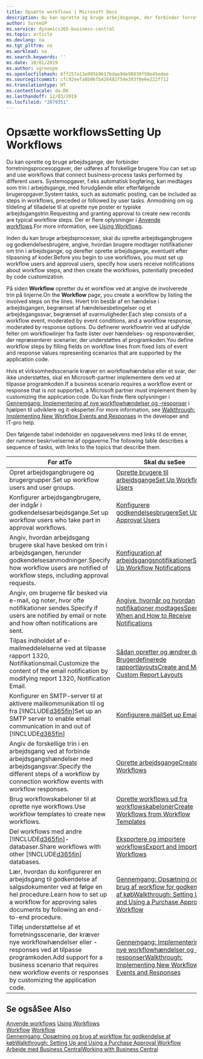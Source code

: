 ```yaml
---
title: Opsætte workflows | Microsoft Docs
description: Du kan oprette og bruge arbejdsgange, der forbinder forretningsprocesopgaver, der udføres af forskellige brugere. Systemopgaver, f.eks automatisk bogføring, kan medtages som trin i arbejdsgange, med forudgående eller efterfølgende brugeropgaver. Anmodning om og tildeling af tilladelse til at oprette nye poster er typiske arbejdsgangstrin.
author: SorenGP
ms.service: dynamics365-business-central
ms.topic: article
ms.devlang: na
ms.tgt_pltfrm: na
ms.workload: na
ms.search.keywords: ''
ms.date: 10/01/2019
ms.author: sgroespe
ms.openlocfilehash: 6ff257a13a995b9617bdae9de98830f50e45edee
ms.sourcegitcommit: cfc92eefa8b06fb426482f54e393f0e6e222f712
ms.translationtype: HT
ms.contentlocale: da-DK
ms.lasthandoff: 12/03/2019
ms.locfileid: "2879351"
---
```

# <a name="setting-up-workflows"></a><span data-ttu-id="3ac9f-105">Opsætte workflows</span><span class="sxs-lookup"><span data-stu-id="3ac9f-105">Setting Up Workflows</span></span>
<span data-ttu-id="3ac9f-106">Du kan oprette og bruge arbejdsgange, der forbinder forretningsprocesopgaver, der udføres af forskellige brugere.</span><span class="sxs-lookup"><span data-stu-id="3ac9f-106">You can set up and use workflows that connect business-process tasks performed by different users.</span></span> <span data-ttu-id="3ac9f-107">Systemopgaver, f.eks automatisk bogføring, kan medtages som trin i arbejdsgange, med forudgående eller efterfølgende brugeropgaver.</span><span class="sxs-lookup"><span data-stu-id="3ac9f-107">System tasks, such as automatic posting, can be included as steps in workflows, preceded or followed by user tasks.</span></span> <span data-ttu-id="3ac9f-108">Anmodning om og tildeling af tilladelse til at oprette nye poster er typiske arbejdsgangstrin.</span><span class="sxs-lookup"><span data-stu-id="3ac9f-108">Requesting and granting approval to create new records are typical workflow steps.</span></span> <span data-ttu-id="3ac9f-109">Der er flere oplysninger i [Anvende workflows](across-use-workflows.md).</span><span class="sxs-lookup"><span data-stu-id="3ac9f-109">For more information, see [Using Workflows](across-use-workflows.md).</span></span>  

 <span data-ttu-id="3ac9f-110">Inden du kan bruge arbejdsprocesser, skal du oprette arbejdsgangbrugere og godkendelsesbrugere, angive, hvordan brugere modtager notifikationer om trin i arbejdsgange, og derefter oprette arbejdsgange, eventuelt efter tilpasning af koder.</span><span class="sxs-lookup"><span data-stu-id="3ac9f-110">Before you begin to use workflows, you must set up workflow users and approval users, specify how users receive notifications about workflow steps, and then create the workflows, potentially preceded by code customization.</span></span>  

 <span data-ttu-id="3ac9f-111">På siden **Workflow** opretter du et workflow ved at angive de involverede trin på linjerne.</span><span class="sxs-lookup"><span data-stu-id="3ac9f-111">On the **Workflow** page, you create a workflow by listing the involved steps on the lines.</span></span> <span data-ttu-id="3ac9f-112">Hvert trin består af en hændelse i arbejdsgangen, begrænset af hændelsesbetingelser og et arbejdsgangssvar, begrænset af svarmuligheder.</span><span class="sxs-lookup"><span data-stu-id="3ac9f-112">Each step consists of a workflow event, moderated by event conditions, and a workflow response, moderated by response options.</span></span> <span data-ttu-id="3ac9f-113">Du definerer workflowtrin ved at udfylde felter om workflowlinjer fra faste lister over hændelses- og responsværdier, der repræsenterer scenarier, der understøttes af programkoden.</span><span class="sxs-lookup"><span data-stu-id="3ac9f-113">You define workflow steps by filling fields on workflow lines from fixed lists of event and response values representing scenarios that are supported by the application code.</span></span>  

 <span data-ttu-id="3ac9f-114">Hvis et virksomhedsscenarie kræver en workflowhændelse eller et svar, der ikke understøttes, skal en Microsoft-partner implementere dem ved at tilpasse programkoden.</span><span class="sxs-lookup"><span data-stu-id="3ac9f-114">If a business scenario requires a workflow event or response that is not supported, a Microsoft partner must implement them by customizing the application code.</span></span> <span data-ttu-id="3ac9f-115">Du kan finde flere oplysninger i [Gennemgang: Implementering af nye workflowhændelser og -responser](/dynamics-nav/Walkthrough--Implementing-New-Workflow-Events-and-Responses) i hjælpen til udviklere og it-eksperter.</span><span class="sxs-lookup"><span data-stu-id="3ac9f-115">For more information, see [Walkthrough: Implementing New Workflow Events and Responses](/dynamics-nav/Walkthrough--Implementing-New-Workflow-Events-and-Responses) in the developer and IT-pro help.</span></span>

 <span data-ttu-id="3ac9f-116">Den følgende tabel indeholder en opgavesekvens med links til de emner, der rummer beskrivelserne af opgaverne.</span><span class="sxs-lookup"><span data-stu-id="3ac9f-116">The following table describes a sequence of tasks, with links to the topics that describe them.</span></span>  

|<span data-ttu-id="3ac9f-117">**For at**</span><span class="sxs-lookup"><span data-stu-id="3ac9f-117">**To**</span></span>|<span data-ttu-id="3ac9f-118">**Skal du se**</span><span class="sxs-lookup"><span data-stu-id="3ac9f-118">**See**</span></span>|  
|------------|-------------|  
|<span data-ttu-id="3ac9f-119">Opret arbejdsgangbrugere og brugergrupper.</span><span class="sxs-lookup"><span data-stu-id="3ac9f-119">Set up workflow users and user groups.</span></span>|[<span data-ttu-id="3ac9f-120">Oprette brugere til arbejdsgange</span><span class="sxs-lookup"><span data-stu-id="3ac9f-120">Set Up Workflow Users</span></span>](across-how-to-set-up-workflow-users.md)|  
|<span data-ttu-id="3ac9f-121">Konfigurer arbejdsgangbrugere, der indgår i godkendelsesarbejdsgange.</span><span class="sxs-lookup"><span data-stu-id="3ac9f-121">Set up workflow users who take part in approval workflows.</span></span>|[<span data-ttu-id="3ac9f-122">Konfigurere godkendelsesbrugere</span><span class="sxs-lookup"><span data-stu-id="3ac9f-122">Set Up Approval Users</span></span>](across-how-to-set-up-approval-users.md)|  
|<span data-ttu-id="3ac9f-123">Angiv, hvordan arbejdsgang brugere skal have besked om trin i arbejdsgangen, herunder godkendelsesanmodninger.</span><span class="sxs-lookup"><span data-stu-id="3ac9f-123">Specify how workflow users are notified of workflow steps, including approval requests.</span></span>|[<span data-ttu-id="3ac9f-124">Konfiguration af arbejdsgangsnotifikationer</span><span class="sxs-lookup"><span data-stu-id="3ac9f-124">Setting Up Workflow Notifications</span></span>](across-setting-up-workflow-notifications.md)|  
|<span data-ttu-id="3ac9f-125">Angiv, om brugerne får besked via e-mail, og noter, hvor ofte notifikationer sendes.</span><span class="sxs-lookup"><span data-stu-id="3ac9f-125">Specify if users are notified by email or note and how often notifications are sent.</span></span>|[<span data-ttu-id="3ac9f-126">Angive, hvornår og hvordan notifikationer modtages</span><span class="sxs-lookup"><span data-stu-id="3ac9f-126">Specify When and How to Receive Notifications</span></span>](across-how-to-specify-when-and-how-to-receive-notifications.md)|  
|<span data-ttu-id="3ac9f-127">Tilpas indholdet af e-mailmeddelelserne ved at tilpasse rapport 1320, Notifikationsmail.</span><span class="sxs-lookup"><span data-stu-id="3ac9f-127">Customize the content of the email notification by modifying report 1320, Notification Email.</span></span>|[<span data-ttu-id="3ac9f-128">Sådan opretter og ændrer du Brugerdefinerede rapportlayouts</span><span class="sxs-lookup"><span data-stu-id="3ac9f-128">Create and Modify Custom Report Layouts</span></span>](ui-how-create-custom-report-layout.md)|  
|<span data-ttu-id="3ac9f-129">Konfigurer en SMTP-server til at aktivere mailkommunikation til og fra [!INCLUDE[d365fin](includes/d365fin_md.md)]</span><span class="sxs-lookup"><span data-stu-id="3ac9f-129">Set up an SMTP server to enable email communication in and out of [!INCLUDE[d365fin](includes/d365fin_md.md)]</span></span>|[<span data-ttu-id="3ac9f-130">Konfigurere mail</span><span class="sxs-lookup"><span data-stu-id="3ac9f-130">Set up Email</span></span>](admin-how-setup-email.md)|
|<span data-ttu-id="3ac9f-131">Angiv de forskellige trin i en arbejdsgang ved at forbinde arbejdsgangshændelser med arbejdsgangsvar.</span><span class="sxs-lookup"><span data-stu-id="3ac9f-131">Specify the different steps of a workflow by connection workflow events with workflow responses.</span></span>|[<span data-ttu-id="3ac9f-132">Oprette arbejdsgange</span><span class="sxs-lookup"><span data-stu-id="3ac9f-132">Create Workflows</span></span>](across-how-to-create-workflows.md)|  
|<span data-ttu-id="3ac9f-133">Brug workflowskabeloner til at oprette nye workflows.</span><span class="sxs-lookup"><span data-stu-id="3ac9f-133">Use workflow templates to create new workflows.</span></span>|[<span data-ttu-id="3ac9f-134">Oprette workflows ud fra workflowskabeloner</span><span class="sxs-lookup"><span data-stu-id="3ac9f-134">Create Workflows from Workflow Templates</span></span>](across-how-to-create-workflows-from-workflow-templates.md)|  
|<span data-ttu-id="3ac9f-135">Del workflows med andre [!INCLUDE[d365fin](includes/d365fin_md.md)]-databaser.</span><span class="sxs-lookup"><span data-stu-id="3ac9f-135">Share workflows with other [!INCLUDE[d365fin](includes/d365fin_md.md)] databases.</span></span>|[<span data-ttu-id="3ac9f-136">Eksportere og importere workflows</span><span class="sxs-lookup"><span data-stu-id="3ac9f-136">Export and Import Workflows</span></span>](across-how-to-export-and-import-workflows.md)|  
|<span data-ttu-id="3ac9f-137">Lær, hvordan du konfigurerer en arbejdsgang til godkendelse af salgsdokumenter ved at følge en hel procedure.</span><span class="sxs-lookup"><span data-stu-id="3ac9f-137">Learn how to set up a workflow for approving sales documents by following an end-to-end procedure.</span></span>|[<span data-ttu-id="3ac9f-138">Gennemgang: Opsætning og brug af workflow for godkendelse af køb</span><span class="sxs-lookup"><span data-stu-id="3ac9f-138">Walkthrough: Setting Up and Using a Purchase Approval Workflow</span></span>](walkthrough-setting-up-and-using-a-purchase-approval-workflow.md)|  
|<span data-ttu-id="3ac9f-139">Tilføj understøttelse af et forretningsscenarie, der kræver nye workflowhændelser eller -responses ved at tilpasse programkoden.</span><span class="sxs-lookup"><span data-stu-id="3ac9f-139">Add support for a business scenario that requires new workflow events or responses by customizing the application code.</span></span>|[<span data-ttu-id="3ac9f-140">Gennemgang: Implementering af nye workflowhændelser og -responser</span><span class="sxs-lookup"><span data-stu-id="3ac9f-140">Walkthrough: Implementing New Workflow Events and Responses</span></span>](/dynamics-nav/Walkthrough--Implementing-New-Workflow-Events-and-Responses)|  

## <a name="see-also"></a><span data-ttu-id="3ac9f-141">Se også</span><span class="sxs-lookup"><span data-stu-id="3ac9f-141">See Also</span></span>  
 <span data-ttu-id="3ac9f-142">[Anvende workflows](across-use-workflows.md) </span><span class="sxs-lookup"><span data-stu-id="3ac9f-142">[Using Workflows](across-use-workflows.md) </span></span>  
 <span data-ttu-id="3ac9f-143">[Workflow](across-workflow.md) </span><span class="sxs-lookup"><span data-stu-id="3ac9f-143">[Workflow](across-workflow.md) </span></span>  
 [<span data-ttu-id="3ac9f-144">Gennemgang: Opsætning og brug af workflow for godkendelse af køb</span><span class="sxs-lookup"><span data-stu-id="3ac9f-144">Walkthrough: Setting Up and Using a Purchase Approval Workflow</span></span>](walkthrough-setting-up-and-using-a-purchase-approval-workflow.md)  
 [<span data-ttu-id="3ac9f-145">Arbejde med Business Central</span><span class="sxs-lookup"><span data-stu-id="3ac9f-145">Working with Business Central</span></span>](ui-work-product.md)
